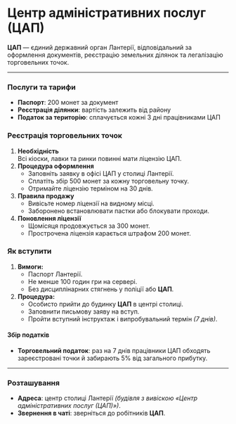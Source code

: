 # Центр адміністративних послуг (ЦАП)

**ЦАП** — єдиний державний орган Лантерії, відповідальний за оформлення документів, реєстрацію земельних ділянок та легалізацію торговельних точок.

***

### Послуги та тарифи

* **Паспорт**: 200 монет за документ
* **Реєстрація ділянки**: вартість залежить від району
* **Податок за територію**: сплачується кожні 3 дні працівниками ЦАП

### Реєстрація торговельних точок

1. **Необхідність**\
   Всі кіоски, лавки та ринки повинні мати ліцензію ЦАП.
2. **Процедура оформлення**
   * Заповніть заявку в офісі ЦАП у столиці Лантерії.
   * Сплатіть збір 500 монет за кожну торговельну точку.
   * Отримайте ліцензію терміном на 30 днів.
3. **Правила продажу**
   * Вивісьте номер ліцензії на видному місці.
   * Заборонено встановлювати пастки або блокувати проходи.
4. **Поновлення ліцензії**
   * Щомісяця продовжується за 300 монет.
   * Прострочена ліцензія карається штрафом 200 монет.

### Як вступити

1. **Вимоги:**
   * Паспорт Лантерії.
   * Не менше 100 годин гри на сервері.
   * Без дисциплінарних стягнень у поліції або **ЦАП**.
2. **Процедура:**
   * Особисто прийти до будинку **ЦАП** в центрі столиці.
   * Заповнити письмову заяву на вступ.
   * Пройти вступний інструктаж і випробувальний термін _(7 днів)_.

#### Збір податків

* **Торговельний податок**: раз на 7 днів працівники ЦАП обходять зареєстровані точки й забирають 5% від загального прибутку.

***

### Розташування

* **Адреса**: центр столиці Лантерії _(будівля з вивіскою «Центр адміністративних послуг (ЦАП)»)_.
* **Звернення в чаті**: зверніться до робітників **ЦАП**.
